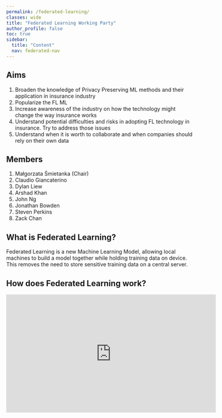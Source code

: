 ```yaml
---
permalink: /federated-learning/
classes: wide
title: "Federated Learning Working Party"
author_profile: false
toc: true
sidebar:
  title: "Content"
  nav: federated-nav
---
```


## Aims 
1.	Broaden the knowledge of Privacy Preserving ML methods and their application in insurance industry
2.	Popularize the FL ML
3.	Increase awareness of the industry on how the technology might change the way insurance works
4.	Understand potential difficulties and risks in adopting FL technology in insurance. Try to address those issues
5.	Understand when it is worth to collaborate and when companies should rely on their own data

## Members

1. Małgorzata Śmietanka (Chair)
2. Claudio Giancaterino 
3. Dylan Liew
4. Arshad Khan
5. John Ng
6. Jonathan Bowden
7. Steven Perkins
8. Zack Chan

## What is Federated Learning?

Federated Learning is a new Machine Learning Model, allowing local machines to build a model together while holding training data on device. This removes the need to store sensitive training data on a central server.

## How does Federated Learning work?
<iframe width="560" height="315" src="https://www.youtube.com/embed/Jy7ozgwovgg" title="YouTube video player" frameborder="0" allow="accelerometer; autoplay; clipboard-write; encrypted-media; gyroscope; picture-in-picture" allowfullscreen></iframe>
